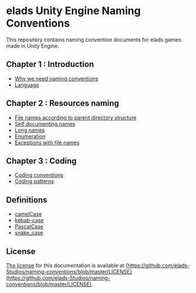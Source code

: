 # elads Unity Engine Naming Conventions

This repository contains naming convention documents for elads games made in Unity Engine.

## Chapter 1 : Introduction

- [Why we need naming conventions](./Why%20we%20need%20naming%20conventions.md)
- [Language](./Language.md)

## Chapter 2 : Resources naming

- [File names according to parent directory structure](./File%20names%20according%20to%20parent%20directory%20structure.md)
- [Self documenting names](./Self%20documenting%20names.md)
- [Long names](./Long%20names.md)
- [Enumeration](./Enumeration.md)
- [Exceptions with file names](./Exceptions%20with%20file%20names.md)

## Chapter 3 : Coding

- [Coding conventions](./Coding%20conventions.md)
- [Coding patterns](./Coding%20patterns.md)

## Definitions

- [camelCase](./camelCase.md)
- [kebab-case](./kebab-case.md)
- [PascalCase](./PascalCase.md)
- [snake_case](./snake_case.md)

## License

[The license](https://github.com/elads-Studios/naming-conventions/blob/master/LICENSE) for this documentation is available at [https://github.com/elads-Studios/naming-conventions/blob/master/LICENSE](https://github.com/elads-Studios/naming-conventions/blob/master/LICENSE).